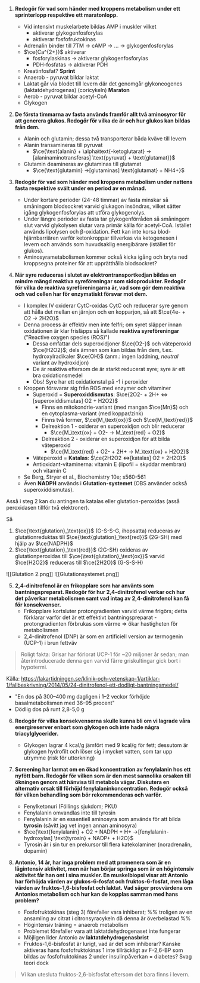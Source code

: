 1. **Redogör för vad som händer med kroppens metabolism under ett sprinterlopp respektive ett maratonlopp.**
	- Vid intensivt muskelarbete bildas AMP i muskler vilket
		- aktiverar glykogenfosforylas
		- aktiverar fosfofruktokinas
	- Adrenalin binder till 7TM -> cAMP -> ... -> glykogenfosforylas
	- $\ce{Ca^{2+}}$ aktiverar
		- fosforylaskinas -> aktiverar glykogenfosforylas
		- PDH-fosfatas -> aktiverar PDH
	- Kreatinfosfat?
	**Sprint**
	- Anaerob - pyruvat bildar laktat
	- Laktat går via blodet till levern där det genomgår glykoneogenes (laktatdehydrogenas) (coricykeln)
	**Maraton**
	- Aerob - pyruvat bildar acetyl-CoA
	- Glykogen

2. **De första timmarna av fasta används framför allt två aminosyror för att generera glukos. Redogör för vilka de är och hur glukos kan bildas från dem.**
	- Alanin och glutamin; dessa två transporterar båda kväve till levern
	- Alanin transamineras till pyruvat
		- $\ce{\text{alanin} + \alpha\text{-ketoglutarat} ->[alaninaminotransferas] \text{pyruvat} + \text{glutamat}}$
	- Glutamin deamineras av glutaminas till glutamat
		- $\ce{\text{glutamin} ->[glutaminas] \text{glutamat} + NH4+}$

3. **Redogör för vad som händer med kroppens metabolism under nattens fasta respektive svält under en period av en månad.**
	- Under kortare perioder (24-48 timmar) av fasta minskar så småningom blodsockret varvid glukagon insöndras, vilket sätter igång glykogenfosforylas att utföra glykogenolys.
	- Under längre perioder av fasta tar glykogenförråden så småningom slut varvid  glykolysen slutar vara primär källa för acetyl-CoA. Istället används lipolysen och β-oxidation. Fett kan inte korsa blod-hjärnbarriären varför ketonkroppar tillverkas via ketogenesen i levern och används som huvudsaklig energibärare (istället för glukos).
	- Aminosyrametabolismen kommer också kicka igång och bryta ned kroppsegna proteiner för att upprätthålla blodsockret?

4. **När syre reduceras i slutet av elektrontransportkedjan bildas en mindre mängd reaktiva syreföreningar som sidoprodukter. Redogör för vilka de reaktiva syreföreningarna är, vad som gör dem reaktiva och vad cellen har för enzymatiskt försvar mot dem.**
	- I komplex IV oxiderar CytC-oxidas CytC och reducerar syre genom att hålla det mellan en järnjon och en kopparjon, så att $\ce{4e- + O2 -> 2H2O}$
	- Denna process är effektiv men inte felfri; om syret släpper innan oxidationen är klar frisläpps så kallade **reaktiva syreföreningar** ("Reactive oxygen species (ROS)")
		- Dessa omfattar dels superoxidjoner $\ce{O2-}$ och väteperoxid $\ce{H2O2}$; dels ämnen som kan bildas från dem, t.ex. hydroxylradikaler $\ce{OH}$ (anm.: ingen laddning, *neutral* variant av hydroxidjon)
		- De är reaktiva eftersom de är starkt reducerat syre; syre är ett bra oxidationsmedel
		- Obs! Syre har ett oxidationstal på -1 i peroxider
	- Kroppen försvarar sig från ROS med enzymer och vitaminer
		- Superoxid = **Superoxiddismutas**: $\ce{2O2- + 2H+ <=>[superoxiddismutas] O2 + H2O2}$
			- Finns en mitokondrie-variant (med mangan $\ce{Mn}$) och en cytoplasma-variant (med koppar/zink)
			- Finns två former, $\ce{M_\text{ox}}$ och $\ce{M_\text{red}}$
			- Delreaktion 1 - oxiderar en superoxidjon och blir reducerar
				- $\ce{M_\text{ox} + O2- -> M_\text{red} + O2}$
			- Delreaktion 2 - oxiderar en superoxidjon för att bilda väteperoxid
				- $\ce{M_\text{red} + O2- + 2H+ -> M_\text{ox} + H2O2}$
		- Väteperoxid = **Katalas**: $\ce{2H2O2 <=>[katalas] O2 + 2H2O}$
		- Antioxidant-vitaminerna: vitamin E (lipofil = skyddar membran) och vitamin C
	- Se Berg, Stryer et al., Biochemistry 10e; s560-561
	- Även **NADPH** används i **Glutation-systemet** (OBS använder också superoxiddismutas).

Asså i steg 2 kan du antingen ta katalas eller glutation-peroxidas (asså peroxidasen tillför två elektroner).

Så
1. $\ce{\text{glutation}_\text{ox}}$ (G-S-S-G, ihopsatta) reduceras av glutationreduktas till $\ce{\text{glutation}_\text{red}}$ (2G-SH) med hjälp av $\ce{NADPH}$
2. $\ce{\text{glutation}_\text{red}}$ (2G-SH) oxideras av glutationperoxidas till $\ce{\text{glutation}_\text{ox}}$ varvid $\ce{H2O2}$ reduceras till $\ce{2H2O}$ (G-S-S-H)

![[Glutation 2.png]]
![[Glutationsystemet.png]]

5. **2,4-dinitrofenol är en frikopplare som har använts som bantningspreparat. Redogör för hur 2,4-dinitrofenol verkar och hur det påverkar metabolismen samt vad intag av 2,4-dinitrofenol kan få för konsekvenser.**
	- Frikopplare kortsluter protongradienten varvid värme frigörs; detta förklarar varför det är ett effektivt bantningspreparat - protongradienten förbrukas som värme => ökar hastigheten för metabolismen
	- 2,4-dinitrofenol (DNP) är som en artificiell version av termogenin (UCP-1) i brun fettväv

> Roligt fakta: Grisar har förlorat UCP-1 för ~20 miljoner år sedan; man återintroducerade denna gen varvid färre griskultingar gick bort i hypotermi.

Källa: https://lakartidningen.se/klinik-och-vetenskap-1/artiklar-1/fallbeskrivning/2014/05/24-dinitrofenol-ett-dodligt-bantningsmedel/
- "En dos på 300–400 mg dagligen i 1–2 veckor förhöjde basalmetabolismen med 36–95 procent"
- Dödlig dos på runt 2,8-5,0 g

6. **Redogör för vilka konsekvenserna skulle kunna bli om vi lagrade våra energireserver enbart som glykogen och inte hade några triacylglycerider.**
	- Glykogen lagrar 4 kcal/g jämfört med 9 kcal/g för fett; dessutom är glykogen hydrofilt och löser sig i mycket vatten, som tar upp utrymme (risk för uttorkning)

7. **Screening har larmat om en ökad koncentration av fenylalanin hos ett nyfött barn. Redogör för vilken som är den mest sannolika orsaken till ökningen genom att hänvisa till metabola vägar. Diskutera en alternativ orsak till förhöjd fenylalaninkoncentration. Redogör också för vilken behandling som bör rekommenderas och varför.**
	- Fenylketonuri (Föllings sjukdom; PKU)
	- Fenylalanin omvandlas inte till tyrosin
	- Fenylalanin är en essentiell aminosyra som används för att bilda **tyrosin** (såvitt jag vet ingen annan aminosyra)
	- $\ce{\text{fenylalanin} + O2 + NADPH + H+ ->[fenylalanin-hydroxylas] \text{tyrosin} + NADP+ + H2O}$
	- Tyrosin är i sin tur en prekursor till flera katekolaminer (noradrenalin, dopamin)

8. **Antonio, 14 år, har inga problem med att promenera som är en lågintensiv aktivitet, men när han börjar springa som är en högintensiv aktivitet får han ont i sina muskler. En muskelbiopsi visar att Antonio har förhöjda värden av glukos-6-fosfat och fruktos-6-fosfat, men låga värden av fruktos-1,6-bisfosfat och laktat. Vad säger provvärdena om Antonios metabolism och hur kan de kopplas samman med hans problem?**
	- Fosfofruktokinas (steg 3) förefaller vara inhiberat; %% troligen av en ansamling av citrat i citronsyracykeln då denna är överbelastad %%
	- Högintensiv träning = anaerob metabolism
	- Problemet förefaller vara att laktatdehydrogenaset inte fungerar
	- Möjligen lider Antonio av **laktatdehydrogenasbrist**
	- Fruktos-1,6-bisfosfat är lurigt, vad är det som inhiberar? Kanske aktiveras hans fosfofruktokinas 1 inte tillräckligt av F-2,6-BP som bildas av fosfofruktokinas 2 under insulinpåverkan = diabetes? Svag teori dock

> Vi kan utesluta fruktos-2,6-bisfosfat eftersom det bara finns i levern.